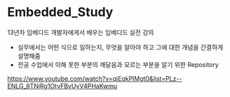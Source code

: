 # Embedded_Study

13년차 임베디드 개발자에게서 배우는 임베디드 실전 강의
- 실무에서는 어떤 식으로 일하는지, 무엇을 알아야 하고 그에 대한 개념을 간결하게 설명해줌 
- 전공 수업에서 이해 못한 부분의 깨달음과 모르는 부분을 알기 위한 Repository

https://www.youtube.com/watch?v=qiEqkPlMgt0&list=PLz--ENLG_8TNjRg1OtyFBvUyV4PHaKwmu
